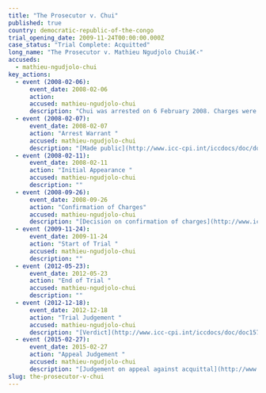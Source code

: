 ```yaml
---
title: "The Prosecutor v. Chui"
published: true
country: democratic-republic-of-the-congo
trial_opening_date: 2009-11-24T00:00:00.000Z
case_status: "Trial Complete: Acquitted"
long_name: "The Prosecutor v. Mathieu Ngudjolo Chuiâ€‹"
accuseds:
  - mathieu-ngudjolo-chui
key_actions:
  - event (2008-02-06):
      event_date: 2008-02-06
      action:
      accused: mathieu-ngudjolo-chui
      description: "Chui was arrested on 6 February 2008. Charges were confirmed against him on September 26, 2008. The Appeals Chamber confirmed Trial Chamber IIâ€™s decision of December 18, 2012 acquitting Chui of charges of crimes against humanity on February 27, 2015."
  - event (2008-02-07):
      event_date: 2008-02-07
      action: "Arrest Warrant "
      accused: mathieu-ngudjolo-chui
      description: "[Made public](http://www.icc-cpi.int/iccdocs/doc/doc453054.PDF)"
  - event (2008-02-11):
      event_date: 2008-02-11
      action: "Initial Appearance "
      accused: mathieu-ngudjolo-chui
      description: ""
  - event (2008-09-26):
      event_date: 2008-09-26
      action: "Confirmation of Charges"
      accused: mathieu-ngudjolo-chui
      description: "[Decision on confirmation of charges](http://www.icc-cpi.int/iccdocs/doc/doc571253.pdf)"
  - event (2009-11-24):
      event_date: 2009-11-24
      action: "Start of Trial "
      accused: mathieu-ngudjolo-chui
      description: ""
  - event (2012-05-23):
      event_date: 2012-05-23
      action: "End of Trial "
      accused: mathieu-ngudjolo-chui
      description: ""
  - event (2012-12-18):
      event_date: 2012-12-18
      action: "Trial Judgement "
      accused: mathieu-ngudjolo-chui
      description: "[Verdict](http://www.icc-cpi.int/iccdocs/doc/doc1579080.pdf)"
  - event (2015-02-27):
      event_date: 2015-02-27
      action: "Appeal Judgement "
      accused: mathieu-ngudjolo-chui
      description: "[Judgement on appeal against acquittal](http://www.icc-cpi.int/iccdocs/doc/doc1957802.pdf)"
slug: the-prosecutor-v-chui
---
```


